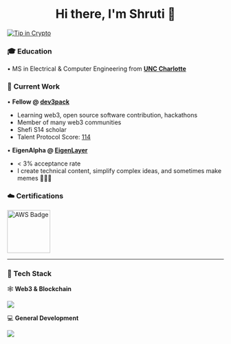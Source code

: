 <h1 align="center">Hi there, I'm Shruti 👋</h1>

[![Tip in Crypto](https://tip.md/badge.svg)](https://tip.md/Shru)

### 🎓 **Education**  
• MS in Electrical & Computer Engineering from **[UNC Charlotte](https://ece.charlotte.edu/)**

### 🧠 **Current Work**  
• **Fellow @ [dev3pack](https://dev3pack.xyz/)**
  - Learning web3, open source software contribution, hackathons
  - Member of many web3 communities
  - Shefi S14 scholar
  - Talent Protocol Score: [114](https://app.talentprotocol.com/8259ecc0-4e3a-4f99-8172-8dcb89773868)

• **EigenAlpha @ [EigenLayer](https://www.eigenlayer.xyz/)**
  - < 3% acceptance rate  
  - I create technical content, simplify complex ideas, and sometimes make memes 🧪📜😂

### ☁️ **Certifications**  
<a href="https://www.credly.com/badges/7984ace8-1b1f-4ff4-b82e-51008458ce4e" target="_blank">
  <img src="https://images.credly.com/size/340x340/images/0e284c3f-5164-4b21-8660-0d84737941bc/image.png" alt="AWS Badge" width="100" />
</a>

---

### 🧰 Tech Stack

🕸️ **Web3 & Blockchain**  
<p align="left">
  <img src="https://skillicons.dev/icons?i=solidity" />
</p>

💻 **General Development**  
<p align="left">
  <img src="https://skillicons.dev/icons?i=js,ts,nodejs,python,c,cpp,markdown,git,linux,html,css,react" />
</p>

<!--
### 📬 Let's Connect

<p align="left">
  <img src="https://skillicons.dev/icons?i=github" width="20" style="vertical-align: middle; margin-right: 6px;">
  <a href="https://github.com/Shru" target="_blank"><b>Shru</b></a>,
  
  <img src="https://skillicons.dev/icons?i=linkedin" width="20" style="vertical-align: middle; margin: 0 6px;">
  <a href="https://www.linkedin.com/in/shruti-gangadhar" target="_blank"><b>shruti-gangadhar</b></a>,

  <img src="https://skillicons.dev/icons?i=twitter" width="20" style="vertical-align: middle; margin: 0 6px;">
  <a href="https://x.com/shrut_g" target="_blank"><b>@shrut_g</b></a>,

  <img src="https://raw.githubusercontent.com/vrypan/farcaster-brand/main/icons/icon-rounded/purple-white.png" width="20" style="vertical-align: middle; margin: 0 6px;">
  <a href="https://farcaster.xyz/shrutig" target="_blank"><b>@shrutig</b></a>,

  <img src="https://github.com/telegramdesktop/tdesktop/raw/dev/Telegram/Resources/art/logo_256.png" width="20" style="vertical-align: middle; margin: 0 6px;">
  <a href="https://t.me/bot2creature" target="_blank"><b>@bot2creature</b></a>
</p>
-->




<!-- WALLET-LINKING-BEGIN
{
  "lastUpdated": "2025-05-31T04:32:18.225Z",
  "wallets": [
    {
      "chain": "ethereum",
      "address": "0x26bceb614c6fbd75dd01bf2b2c67a7730px8eaa604"
    },
    {
      "chain": "solana",
      "address": "7eRUGRTj5hr6yyfSMcgVAGWVCx6FYVAopf63gZC8WsY"
    }
  ]
}
WALLET-LINKING-END -->
